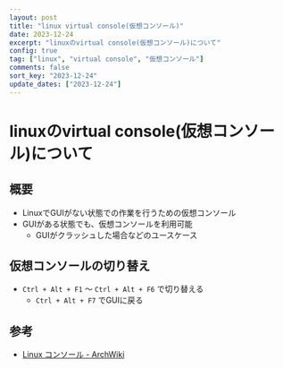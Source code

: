 ```yaml
---
layout: post
title: "linux virtual console(仮想コンソール)" 
date: 2023-12-24
excerpt: "linuxのvirtual console(仮想コンソール)について"
config: true
tag: ["linux", "virtual console", "仮想コンソール"]
comments: false
sort_key: "2023-12-24"
update_dates: ["2023-12-24"]
---
```


# linuxのvirtual console(仮想コンソール)について

## 概要
 - LinuxでGUIがない状態での作業を行うための仮想コンソール
 - GUIがある状態でも、仮想コンソールを利用可能
   - GUIがクラッシュした場合などのユースケース

## 仮想コンソールの切り替え
 - `Ctrl + Alt + F1` ～ `Ctrl + Alt + F6` で切り替える
   - `Ctrl + Alt + F7` でGUIに戻る

## 参考
 - [Linux コンソール - ArchWiki](https://wiki.archlinux.jp/index.php/Linux_%E3%82%B3%E3%83%B3%E3%82%BD%E3%83%BC%E3%83%AB)
